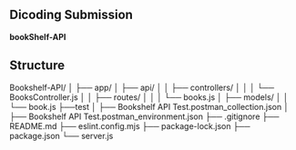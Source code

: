 ## Dicoding Submission

**bookShelf-API**

## Structure
Bookshelf-API/
│
├── app/
│   ├── api/
│   │   ├── controllers/
│   │   │   └── BooksController.js
│   │   ├── routes/
│   │   │   └── books.js
│   ├── models/
│   │   └── book.js
├──test
│   ├── Bookshelf API Test.postman_collection.json
│   ├── Bookshelf API Test.postman_environment.json
├── .gitignore
├── README.md
├── eslint.config.mjs
├── package-lock.json
├── package.json
└── server.js
